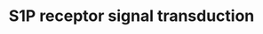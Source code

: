 ---
annotations:
- id: PW:0000125
  parent: signaling pathway
  type: Pathway Ontology
  value: G protein mediated signaling pathway
- id: PW:0000960
  parent: signaling pathway
  type: Pathway Ontology
  value: sphingosine 1-phosphate signaling pathway
- id: PW:0000003
  parent: signaling pathway
  type: Pathway Ontology
  value: signaling pathway
authors:
- S.Doniger
- MaintBot
- Thomas
- MartijnVanIersel
- Khanspers
- AlexanderPico
- Ddigles
- Zari
- Eweitz
- DeSl
citedin:
- link: PMC5085087
description: Metabolism of sphingomyelin by the sphingomyelinase, ceramidase (Cer'ase)
  and the sphingosine kinase (SK) enzymes results in formation of S1P and receptor
  activation. Autocrine and paracrine modes of receptor activation have been implied
  but have yet to be rigorously proven. Critical signaling molecules, such as phospholipase
  C (PLC), ERK, PI3K, and Akt are activated. Active Akt binds to the receptor and
  phosphorylates the third intracellular loop, which is essential for Rac activation.  Representation
  of Figure  2. from T. Hla, et al. 2001, Science, 294, pg. 1877.  Proteins on this
  pathway have targeted assays available via the [https://assays.cancer.gov/available_assays?wp_id=WP26
  CPTAC Assay Portal]
last-edited: 2021-05-31
ndex: ea92eaad-8b60-11eb-9e72-0ac135e8bacf
organisms:
- Homo sapiens
redirect_from:
- /index.php/Pathway:WP26
- /instance/WP26
- /instance/WP26_rr118660
revision: r118660
schema-jsonld:
- '@context': https://schema.org/
  '@id': https://wikipathways.github.io/pathways/WP26.html
  '@type': Dataset
  creator:
    '@type': Organization
    name: WikiPathways
  description: Metabolism of sphingomyelin by the sphingomyelinase, ceramidase (Cer'ase)
    and the sphingosine kinase (SK) enzymes results in formation of S1P and receptor
    activation. Autocrine and paracrine modes of receptor activation have been implied
    but have yet to be rigorously proven. Critical signaling molecules, such as phospholipase
    C (PLC), ERK, PI3K, and Akt are activated. Active Akt binds to the receptor and
    phosphorylates the third intracellular loop, which is essential for Rac activation.  Representation
    of Figure  2. from T. Hla, et al. 2001, Science, 294, pg. 1877.  Proteins on this
    pathway have targeted assays available via the [https://assays.cancer.gov/available_assays?wp_id=WP26
    CPTAC Assay Portal]
  keywords:
  - AKT1
  - AKT2
  - AKT3
  - ASAH1
  - EDG3
  - EDG5
  - EDG8
  - GNAI1
  - GNAI2
  - GNAI3
  - MAPK1
  - MAPK12
  - MAPK3
  - MAPK4
  - MAPK6
  - MAPK7
  - PIK3C2B
  - PLCB1
  - PLCB2
  - PLCB3
  - RACGAP1
  - S1PR1
  - SMPD2
  - SPHK1
  - SPHK2
  license: CC0
  name: S1P receptor signal transduction
seo: CreativeWork
title: S1P receptor signal transduction
wpid: WP26
---